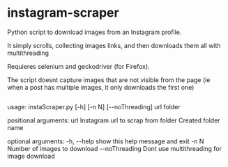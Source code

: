 # instagram-scraper
Python script to download images from an Instagram profile.

It simply scrolls, collecting images links, and then downloads them all with multithreading

Requieres selenium and geckodriver (for Firefox).

The script doesnt capture images that are not visible from the page (ie when a post has multiple images, it only downloads the first one)

````
````
usage: instaScraper.py [-h] [-n N] [--noThreading] url folder

positional arguments:
  url            Instagram url to scrap from
  folder         Created folder name

optional arguments:
  -h, --help     show this help message and exit
  -n N           Number of images to download
  --noThreading  Dont use multithreading for image download
````
````

